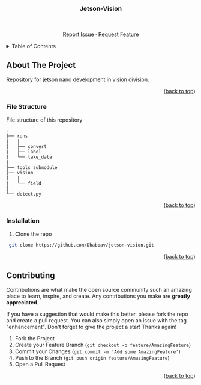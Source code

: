 <a name="readme-top"></a>


<!-- PROJECT LOGO -->
<br />
<div align="center">
<h3 align="center">Jetson-Vision</h3>

  <p align="center">
    <br />
    <br />
    <a href="https://github.com/Dhaboav/jetson-vision/issues">Report Issue</a>
    ·
    <a href="https://github.com/Dhaboav/jetson-vision/issues">Request Feature</a>
  </p>
</div>


<!-- TABLE OF CONTENTS -->
<details>
  <summary>Table of Contents</summary>
  <ol>
    <li><a href="#about-the-project">About The Project</a></li>
    <li><a href="#file-structure">File Structure</a></li>
    <li><a href="#installation">Installation</a></li>
    <li><a href="#contributing">Contributing</a></li> 
  </ol>
</details>


<!-- ABOUT THE PROJECT -->
## About The Project
Repository for jetson nano development in vision division.
<p align="right">(<a href="#readme-top">back to top</a>)</p>


### File Structure
File structure of this repository
```
. 
├── runs
|   |
|   ├── convert
|   ├── label
|   └── take_data
|
├── tools submodule
├── vision  
|   |
|   └── field
|
└── detect.py
```
<p align="right">(<a href="#readme-top">back to top</a>)</p>


<!-- GETTING STARTED -->
### Installation
1. Clone the repo
  ```sh
   git clone https://github.com/Dhaboav/jetson-vision.git
  ```

<p align="right">(<a href="#readme-top">back to top</a>)</p>


<!-- CONTRIBUTING -->
## Contributing

Contributions are what make the open source community such an amazing place to learn, inspire, and create. Any contributions you make are **greatly appreciated**.

If you have a suggestion that would make this better, please fork the repo and create a pull request. You can also simply open an issue with the tag "enhancement".
Don't forget to give the project a star! Thanks again!

1. Fork the Project
2. Create your Feature Branch (`git checkout -b feature/AmazingFeature`)
3. Commit your Changes (`git commit -m 'Add some AmazingFeature'`)
4. Push to the Branch (`git push origin feature/AmazingFeature`)
5. Open a Pull Request

<p align="right">(<a href="#readme-top">back to top</a>)</p>